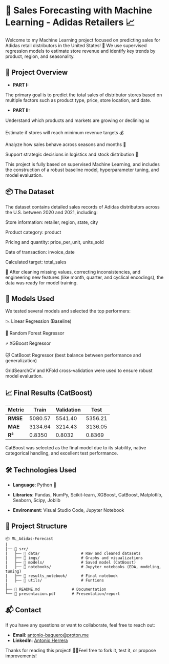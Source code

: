 # 🤖 Sales Forecasting with Machine Learning - Adidas Retailers 📈

Welcome to my Machine Learning project focused on predicting sales for Adidas retail distributors in the United States! 🏪 We use supervised regression models to estimate store revenue and identify key trends by product, region, and seasonality.

## 🧠 **Project Overview**

- **PART I:**

The primary goal is to predict the total sales of distributor stores based on multiple factors such as product type, price, store location, and date. 

- **PART II:**

Understand which products and markets are growing or declining 📊

Estimate if stores will reach minimum revenue targets 💰

Analyze how sales behave across seasons and months 📆

Support strategic decisions in logistics and stock distribution 🚛

This project is fully based on supervised Machine Learning, and includes the construction of a robust baseline model, hyperparameter tuning, and model evaluation.

## 📦 **The Dataset**

The dataset contains detailed sales records of Adidas distributors across the U.S. between 2020 and 2021, including:

Store information: retailer, region, state, city

Product category: product

Pricing and quantity: price_per_unit, units_sold

Date of transaction: invoice_date

Calculated target: total_sales

🧼 After cleaning missing values, correcting inconsistencies, and engineering new features (like month, quarter, and cyclical encodings), the data was ready for model training.

## 🤖 **Models Used**

We tested several models and selected the top performers:

📉 Linear Regression (Baseline)

🌲 Random Forest Regressor

⚡ XGBoost Regressor

🐱 CatBoost Regressor (best balance between performance and generalization)

GridSearchCV and KFold cross-validation were used to ensure robust model evaluation.

## 📈 **Final Results (CatBoost)**

| Metric   | Train     | Validation | Test      |
|----------|-----------|------------|-----------|
| **RMSE** | 5080.57   | 5541.40    | 5356.21   |
| **MAE**  | 3134.64   | 3214.43    | 3136.05   |
| **R²**   | 0.8350    | 0.8032     | 0.8369    |

CatBoost was selected as the final model due to its stability, native categorical handling, and excellent test performance.

## 🛠️ **Technologies Used**

- **Language**: Python 🐍

- **Libraries**: Pandas, NumPy, Scikit-learn, XGBoost, CatBoost, Matplotlib, Seaborn, Scipy, Joblib

- **Environment**: Visual Studio Code, Jupyter Notebook

## 📁 **Project Structure**
```plaintext
📦 ML_Adidas-Forecast
|
|── 📂 src/
|   ├── 📂 data/                  # Raw and cleaned datasets
|   ├── 📂 imgs/                  # Graphs and visualizations
|   ├── 📂 models/                # Saved model (CatBoost)
|   ├── 📂 notebooks/             # Jupyter notebooks (EDA, modeling, tuning)
|   ├── 📂 results_notebook/      # Final notebook
|   ├── 📂 utils/                 # Funtions
|
├── 📄 README.md              # Documentation
└── 📄 presentacion.pdf       # Presentation/report
```


## 📬 **Contact**

If you have any questions or want to collaborate, feel free to reach out:

- **Email**: [antonio-baquero@proton.me](mailto:antonio-baquero@proton.me)
- **LinkedIn**: [Antonio Herrera](https://www.linkedin.com/in/antonioherreragarciabaquero/)

Thanks for reading this project! 🧠🚀Feel free to fork it, test it, or propose improvements!

